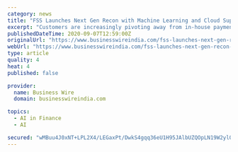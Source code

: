 ```yaml
---
category: news
title: "FSS Launches Next Gen Recon with Machine Learning and Cloud Support"
excerpt: "Customers are increasingly pivoting away from in-house payment reconciliation systems with semi-automated processes towards service-based ... on right technology like Machine learning, AI and cloud computing, banks and financial institutions will benefit ..."
publishedDateTime: 2020-09-07T12:59:00Z
originalUrl: "https://www.businesswireindia.com/fss-launches-next-gen-recon-with-machine-learning-and-cloud-support-69404.html"
webUrl: "https://www.businesswireindia.com/fss-launches-next-gen-recon-with-machine-learning-and-cloud-support-69404.html"
type: article
quality: 4
heat: 4
published: false

provider:
  name: Business Wire
  domain: businesswireindia.com

topics:
  - AI in Finance
  - AI

secured: "wMBuu4J0xNT+LPL2X4/LEGaxPt/DwkS4gqq36eU1H95JAlbUZQOpLN19W2ylOqFq/D7OtFeRDJU1FhAQiF0Sc5QGs23rRTvhry1DxC+jN6RKbdFsj3U2RNbgTchgj2LHsz65zGkbyN+BQQflVyjT9SbaMQzqd4wdm38gI3MCGTYyPx5sZy/DHsbIDuTtM3HycTyb1qI5EUAVSoRHDJ4kLSnqb2cjBMkRKo4R0lMrW52E+QWIGO+g6ZKojP+xi/EaWp2WJx+jtaGgLrMMmReuvl9KiTcdmmDGuQq2lbuz6gL8FutL0z1G7PEZFLro1e98pUrFWOzMcrwoq0+AeQw6du9OLoGrPQw/IJCtlE6QLKg=;2jrrxqhNUxXw1S2tpnbcxw=="
---
```


